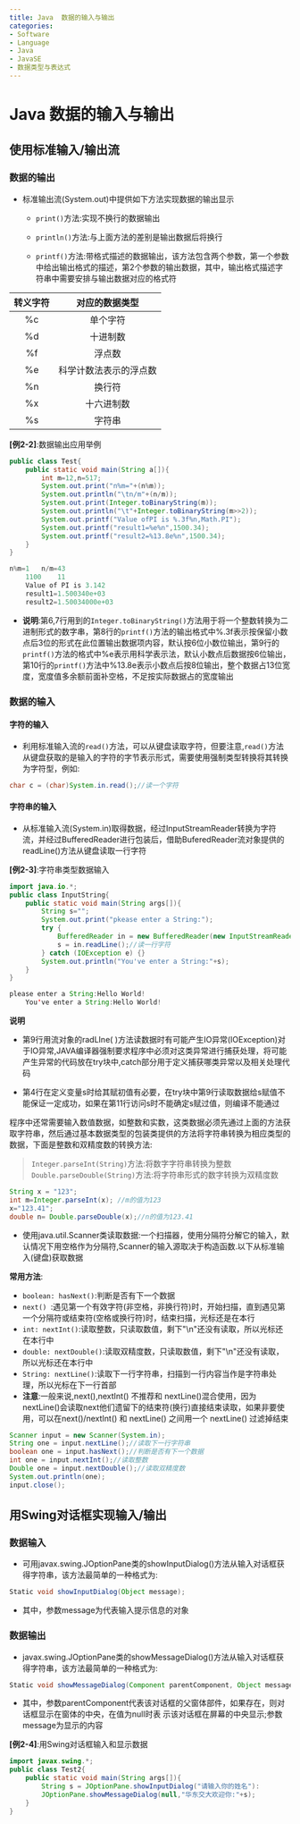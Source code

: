 ```yaml
---
title: Java  数据的输入与输出
categories:
- Software
- Language
- Java
- JavaSE
- 数据类型与表达式
---
```

# Java  数据的输入与输出

## 使用标准输入/输出流

### 数据的输出

- 标准输出流(System.out)中提供如下方法实现数据的输出显示
    - `print()`方法:实现不换行的数据输出
    - `println()`方法:与上面方法的差别是输出数据后将换行

    - `printf()`方法:带格式描述的数据输出，该方法包含两个参数，第一个参数中给出输出格式的描述，第2个参数的输出数据，其中，输出格式描述字符串中需要安排与输出数据对应的格式符

转义字符 |对应的数据类型
:---:|:---:
%c	|单个字符
%d	|十进制数
%f	|浮点数
%e	|科学计数法表示的浮点数
%n	|换行符
%x	|十六进制数
%s	|字符串

**[例2-2]**:数据输出应用举例

```java
public class Test{
    public static void main(String a[]){
        int m=12,n=517;
        System.out.print("n%m="+(n%m));
        System.out.println("\tn/m"+(n/m));
        System.out.print(Integer.toBinaryString(m));
        System.out.println("\t"+Integer.toBinaryString(m>>2));
        System.out.printf("Value ofPI is %.3f%n,Math.PI");
        System.out.printf("result1=%e%n",1500.34);
        System.out.printf("result2=%13.8e%n",1500.34);
    }
}

n%m=1	n/m=43
    1100	11
    Value of PI is 3.142
    result1=1.500340e+03
    result2=1.50034000e+03
```

- **说明**:第6,7行用到的`Integer.toBinaryString()`方法用于将一个整数转换为二进制形式的数字串，第8行的`printf()`方法的输出格式中%.3f表示按保留小数点后3位的形式在此位置输出数据项内容，默认按6位小数位输出，第9行的`printf()`方法的格式中%e表示用科学表示法，默认小数点后数据按6位输出，第10行的`printf()`方法中%13.8e表示小数点后按8位输出，整个数据占13位宽度，宽度值多余额前面补空格，不足按实际数据占的宽度输出

### 数据的输入

#### 字符的输入

- 利用标准输入流的`read()`方法，可以从键盘读取字符，但要注意,`read()`方法从键盘获取的是输入的字符的字节表示形式，需要使用强制类型转换将其转换为字符型，例如:

```java
char c = (char)System.in.read();//读一个字符
```

#### 字符串的输入

- 从标准输入流(System.in)取得数据，经过InputStreamReader转换为字符流，并经过BufferedReader进行包装后，借助BuferedReader流对象提供的readLine()方法从键盘读取一行字符

**[例2-3]**:字符串类型数据输入

```java
import java.io.*;
public class InputString{
    public static void main(String args[]){
        String s="";
        System.out.print("pkease enter a String:");
        try {
            BufferedReader in = new BufferedReader(new InputStreamReader(System.in));
            s = in.readLine();//读一行字符
        } catch (IOException e) {}
        System.out.println("You've enter a String:"+s);
    }
}

please enter a String:Hello World!
    You've enter a String:Hello World!
```

**说明**

- 第9行用流对象的radLIne( )方法读数据时有可能产生IO异常(IOException)对于IO异常,JAVA编译器强制要求程序中必须对这类异常进行捕获处理，将可能产生异常的代码放在try块中,catch部分用于定义捕获哪类异常以及相关处理代码

- 第4行在定义变量s时给其赋初值有必要，在try块中第9行读取数据给s赋值不能保证一定成功，如果在第11行访问s时不能确定s赋过值，则编译不能通过

程序中还常需要输入数值数据，如整数和实数，这类数据必须先通过上面的方法获取字符串，然后通过基本数据类型的包装类提供的方法将字符串转换为相应类型的数据，下面是整数和双精度数的转换方法:

>   `Integer.parseInt(String)`方法:将数字字符串转换为整数
`Double.parseDouble(String)`方法:将字符串形式的数字转换为双精度数

```java
String x = "123";
int m=Integer.parseInt(x); //m的值为123
x="123.41";
double n= Double.parseDouble(x);//n的值为123.41
```

- 使用java.util.Scanner类读取数据:一个扫描器，使用分隔符分解它的输入，默认情况下用空格作为分隔符,Scanner的输入源取决于构造函数.以下从标准输入(键盘)获取数据

**常用方法**:

- `boolean: hasNext()`:判断是否有下一个数据
- `next() `:遇见第一个有效字符(非空格，非换行符)时，开始扫描，直到遇见第一个分隔符或结束符(空格或换行符)时，结束扫描，光标还是在本行
- `int: nextInt()`:读取整数，只读取数值，剩下"\n"还没有读取，所以光标还在本行中
- `double: nextDouble()`:读取双精度数，只读取数值，剩下"\n"还没有读取，所以光标还在本行中
- `String: nextLine()`:读取下一行字符串，扫描到一行内容当作是字符串处理，所以光标在下一行首部
- **注意**:一般来说,next(),nextInt() 不推荐和 nextLine()混合使用，因为nextLine()会读取next他们遗留下的结束符(换行)直接结束读取，如果非要使用，可以在next()/nextInt() 和 nextLine() 之间用一个 nextLine() 过滤掉结束

```java
Scanner input = new Scanner(System.in);
String one = input.nextLine();//读取下一行字符串
boolean one = input.hasNext();//判断是否有下一个数据
int one = input.nextInt();//读取整数
Double one = input.nextDouble();//读取双精度数
System.out.println(one);
input.close();
```

## 用Swing对话框实现输入/输出

### 数据输入

- 可用javax.swing.JOptionPane类的showInputDialog()方法从输入对话框获得字符串，该方法最简单的一种格式为:

```java
Static void showInputDialog(Object message);
```

- 其中，参数message为代表输入提示信息的对象

### 数据输出

- javax.swing.JOptionPane类的showMessageDialog()方法从输入对话框获得字符串，该方法最简单的一种格式为:

```java
Static void showMessageDialog(Component parentComponent, Object message)
```

- 其中，参数parentComponent代表该对话框的父窗体部件，如果存在，则对话框显示在窗体的中央，在值为null时表	示该对话框在屏幕的中央显示;参数message为显示的内容

**[例2-4]**:用Swing对话框输入和显示数据

```java
import javax.swing.*;
public class Test2{
    public static void main(String args[]){
        String s = JOptionPane.showInputDialog("请输入你的姓名"):
        JOptionPane.showMessageDialog(null,"华东交大欢迎你:"+s);
    }
}
```